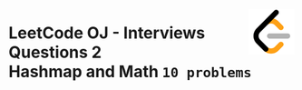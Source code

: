 <a href="/level-2/leetcode/interviews-questions-2/solutions/hashmap-math.md"><img align="right" width="80" src="/logos/leetcode.png"></img></a>

# LeetCode OJ - Interviews Questions 2 <br> Hashmap and Math `10 problems`

